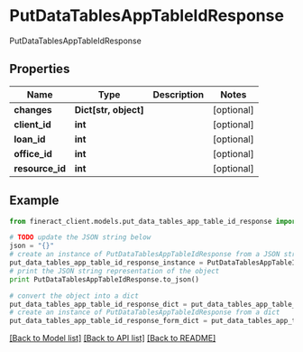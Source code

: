 # PutDataTablesAppTableIdResponse

PutDataTablesAppTableIdResponse

## Properties

Name | Type | Description | Notes
------------ | ------------- | ------------- | -------------
**changes** | **Dict[str, object]** |  | [optional] 
**client_id** | **int** |  | [optional] 
**loan_id** | **int** |  | [optional] 
**office_id** | **int** |  | [optional] 
**resource_id** | **int** |  | [optional] 

## Example

```python
from fineract_client.models.put_data_tables_app_table_id_response import PutDataTablesAppTableIdResponse

# TODO update the JSON string below
json = "{}"
# create an instance of PutDataTablesAppTableIdResponse from a JSON string
put_data_tables_app_table_id_response_instance = PutDataTablesAppTableIdResponse.from_json(json)
# print the JSON string representation of the object
print PutDataTablesAppTableIdResponse.to_json()

# convert the object into a dict
put_data_tables_app_table_id_response_dict = put_data_tables_app_table_id_response_instance.to_dict()
# create an instance of PutDataTablesAppTableIdResponse from a dict
put_data_tables_app_table_id_response_form_dict = put_data_tables_app_table_id_response.from_dict(put_data_tables_app_table_id_response_dict)
```
[[Back to Model list]](../README.md#documentation-for-models) [[Back to API list]](../README.md#documentation-for-api-endpoints) [[Back to README]](../README.md)


